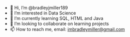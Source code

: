 - 👋 Hi, I’m @bradleyjmiller189
- 👀 I’m interested in Data Science
- 🌱 I’m currently learning SQL, HTML and Java
- 💞️ I’m looking to collaborate on learning projects
- 📫 How to reach me, email: imbradleymiller@gmail.com

<!---
bradleyjmiller189/bradleyjmiller189 is a ✨ special ✨ repository because its `README.md` (this file) appears on your GitHub profile.
You can click the Preview link to take a look at your changes.
--->
